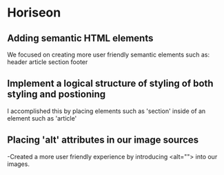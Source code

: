 # Horiseon

## Adding semantic HTML elements
We focused on creating more user friendly semantic elements such as:
header
article
section
footer

## Implement a logical structure of styling of both styling and postioning
I accomplished this by placing elements such as 'section' inside of an element such as 'article'

## Placing 'alt' attributes in our image sources
-Created a more user friendly experience by introducing <alt=""> into our images. 
